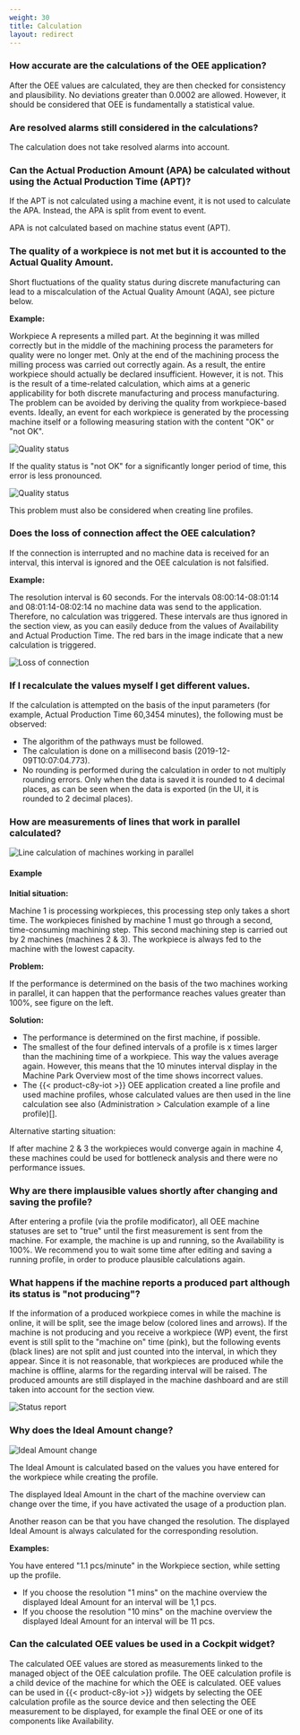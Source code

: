 ```yaml
---
weight: 30
title: Calculation
layout: redirect
---
```


### How accurate are the calculations of the OEE application?

After the OEE values are calculated, they are then checked for consistency and plausibility. No deviations greater than 0.0002 are allowed. However, it should be considered that OEE is fundamentally a statistical value.

### Are resolved alarms still considered in the calculations?

The calculation does not take resolved alarms into account.

### Can the Actual Production Amount (APA) be calculated without using the Actual Production Time (APT)?

If the APT is not calculated using a machine event, it is not used to calculate the APA.
Instead, the APA is split from event to event.

APA is not calculated based on machine status event (APT).

### The quality of a workpiece is not met but it is accounted to the Actual Quality Amount.

Short fluctuations of the quality status during discrete manufacturing can lead to a miscalculation of the Actual Quality Amount (AQA), see picture below.

**Example:**

 Workpiece A represents a milled part. At the beginning it was milled correctly but in the middle of the machining process the parameters for quality were no longer met. Only at the end of the machining process the milling process was carried out correctly again. As a result, the entire workpiece should actually be declared insufficient. However, it is not. This is the result of a time-related calculation, which aims at a generic applicability for both discrete manufacturing and process manufacturing. The problem can be avoided by deriving the quality from workpiece-based events. Ideally, an event for each workpiece is generated by the processing machine itself or a following measuring station with the content "OK" or "not OK".

![Quality status](/images/oee/faq/faq-quality-status-1.png)

If the quality status is "not OK" for a significantly longer period of time, this error is less pronounced.

![Quality status](/images/oee/faq/faq-quality-status-2.png)

This problem must also be considered when creating line profiles.

### Does the loss of connection affect the OEE calculation?

If the connection is interrupted and no machine data is received for an interval, this interval is ignored and the OEE calculation is not falsified.

**Example:**

The resolution interval is 60 seconds. For the intervals 08:00:14-08:01:14 and 08:01:14-08:02:14 no machine data was send to the application. Therefore, no calculation was triggered. These intervals are thus ignored in the section view, as you can easily deduce from the values of Availability and Actual Production Time. The red bars in the image indicate that a new calculation is triggered.

![Loss of connection](/images/oee/faq/faq-loss-of-connection.png)

### If I recalculate the values myself I get different values.

If the calculation is attempted on the basis of the input parameters (for example, Actual Production Time 60,3454 minutes), the following must be observed:
* The algorithm of the pathways must be followed.
* The calculation is done on a millisecond basis (2019-12-09T10:07:04.773).
* No rounding is performed during the calculation in order to not multiply rounding errors. Only when the data is saved it is rounded to 4 decimal places, as can be seen when the data is exported (in the UI, it is rounded to 2 decimal places).

### How are measurements of lines that work in parallel calculated?

![Line calculation of machines working in parallel](/images/oee/faq/faq-parallel-machine.png)

#### Example

**Initial situation:**

Machine 1 is processing workpieces, this processing step only takes a short time. The workpieces finished by machine 1 must go through a second, time-consuming machining step. This second machining step is carried out by 2 machines (machines 2 & 3). The workpiece is always fed to the machine with the lowest capacity.

**Problem:**

If the performance is determined on the basis of the two machines working in parallel, it can happen that the performance reaches values greater than 100%, see figure on the left.

**Solution:**

* The performance is determined on the first machine, if possible.
* The smallest of the four defined intervals of a profile is x times larger than the machining time of a workpiece. This way the values average again. However, this means that the 10 minutes interval display in the Machine Park Overview most of the time shows incorrect values.
* The {{< product-c8y-iot >}} OEE application created a line profile and used machine profiles, whose calculated values are then used in the line calculation see also (Administration > Calculation example of a line profile)[].

Alternative starting situation:

If after machine 2 & 3 the workpieces would converge again in machine 4, these machines could be used for bottleneck analysis and there were no performance issues.

### Why are there implausible values shortly after changing and saving the profile?

After entering a profile (via the profile modificator), all OEE machine statuses are set to "true" until the first measurement is sent from the machine. For example, the machine is up and running, so the Availability is 100%. We recommend you to wait some time after editing and saving a running profile, in order to produce plausible calculations again.

<!--Coming Soon: You will receive an alarm (with timestamp) if a profile has been saved again.-->

### What happens if the machine reports a produced part although its status is "not producing"?

If the information of a produced workpiece comes in while the machine is online, it will be split, see the image below (colored lines and arrows). If the machine is not producing and you receive a workpiece (WP) event, the first event is still split to the "machine on" time (pink), but the following events (black lines) are not split and just counted into the interval, in which they appear. Since it is not reasonable, that workpieces are produced while the machine is offline, alarms for the regarding interval will be raised. The produced amounts are still displayed in the machine dashboard and are still taken into account for the section view.

![Status report](/images/oee/faq/faq-status-report.png)

### Why does the Ideal Amount change?

![Ideal Amount change](/images/oee/faq/faq-ideal-amount.png)

The Ideal Amount is calculated based on the values you have entered for the workpiece while creating the profile.

The displayed Ideal Amount in the chart of the machine overview can change over the time, if you have activated the usage of a production plan.

Another reason can be that you have changed the resolution. The displayed Ideal Amount is always calculated for the corresponding resolution.

**Examples:**

You have entered "1.1 pcs/minute" in the Workpiece section, while setting up the profile. 	

* If you choose the resolution "1 mins" on the machine overview the displayed Ideal Amount for an interval will be 1,1 pcs.
* If you choose the resolution "10 mins" on the machine overview the displayed Ideal Amount for an interval will be 11 pcs.

### Can the calculated OEE values be used in a Cockpit widget?

The calculated OEE values are stored as measurements linked to the managed object of the OEE calculation profile. The OEE calculation profile is a child device of the machine for which the OEE is calculated. OEE values can be used in {{< product-c8y-iot >}} widgets by selecting the OEE calculation profile as the source device and then selecting the OEE measurement to be displayed, for example the final OEE or one of its components like Availability.
